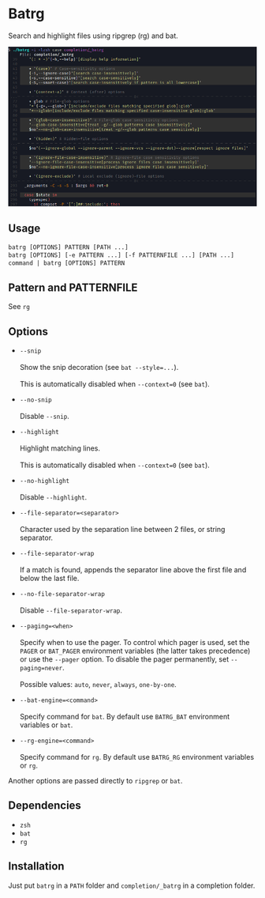 # Batrg

Search and highlight files using ripgrep (rg) and bat.

![Batrg sample](./image.png "Batrg sample")


## Usage

    batrg [OPTIONS] PATTERN [PATH ...]
    batrg [OPTIONS] [-e PATTERN ...] [-f PATTERNFILE ...] [PATH ...]
    command | batrg [OPTIONS] PATTERN


## Pattern and PATTERNFILE

See `rg`


## Options

- `--snip` \
  \
  Show the snip decoration (see `bat --style=...`). \
  \
  This is automatically disabled when `--context=0` (see `bat`).

- `--no-snip` \
  \
  Disable `--snip`.

- `--highlight` \
  \
  Highlight matching lines. \
  \
  This is automatically disabled when `--context=0` (see `bat`).

- `--no-highlight` \
  \
  Disable `--highlight`.

- `--file-separator=<separator>` \
  \
  Character used by the separation line between 2 files, or string separator.

- `--file-separator-wrap` \
  \
  If a match is found, appends the separator line above  the  first file and below the last file.

- `--no-file-separator-wrap` \
  \
  Disable `--file-separator-wrap`.

- `--paging=<when>` \
  \
  Specify when to use the pager. To control which pager is used, set the `PAGER` or `BAT_PAGER` environment variables (the latter takes precedence) or use the `--pager` option. To disable  the pager permanently, set `--paging=never`. \
  \
  Possible values: `auto`, `never`, `always`, `one-by-one`.

- `--bat-engine=<command>` \
  \
  Specify command for `bat`. By default use `BATRG_BAT` environment variables or `bat`.

- `--rg-engine=<command>` \
  \
  Specify command for `rg`. By default use `BATRG_RG` environment variables or `rg`.

Another options are passed directly to `ripgrep` or `bat`.


## Dependencies

- `zsh`
- `bat`
- `rg`


## Installation

Just put `batrg` in a `PATH` folder and `completion/_batrg` in a completion folder.
